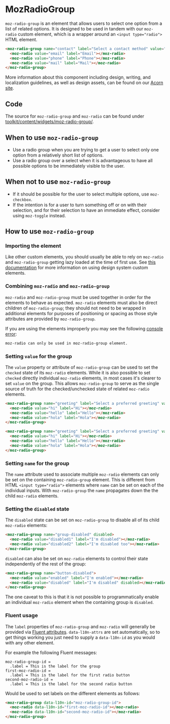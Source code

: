 # MozRadioGroup

`moz-radio-group` is an element that allows users to select one option from a list of related options. It is designed to be used in tandem with our `moz-radio` custom element, which is a wrapper around an `<input type="radio">` HTML element.

```html story
<moz-radio-group name="contact" label="Select a contact method" value="email">
  <moz-radio value="email" label="Email"></moz-radio>
  <moz-radio value="phone" label="Phone"></moz-radio>
  <moz-radio value="mail" label="Mail"></moz-radio>
</moz-radio-group>
```

More information about this component including design, writing, and localization guidelines, as well as design assets, can be found on our [Acorn site](https://acorn.firefox.com/latest/components/radio/desktop-A9fsJE6U).

## Code

The source for `moz-radio-group` and `moz-radio` can be found under [toolkit/content/widgets/moz-radio-group/](https://searchfox.org/mozilla-central/source/toolkit/content/widgets/moz-radio-group/).

## When to use `moz-radio-group`

* Use a radio group when you are trying to get a user to select only one option from a relatively short list of options.
* Use a radio group over a select when it is advantageous to have all possible options to be immediately visible to the user.

## When not to use `moz-radio-group`

* If it should be possible for the user to select multiple options, use `moz-checkbox`.
* If the intention is for a user to turn something off or on with their selection, and for their selection to have an immediate effect, consider using `moz-toggle` instead.

## How to use `moz-radio-group`

### Importing the element

Like other custom elements, you should usually be able to rely on `moz-radio` and `moz-radio-group` getting lazy loaded at the time of first use. See [this documentation](https://firefox-source-docs.mozilla.org/browser/components/storybook/docs/README.reusable-widgets.stories.html#using-new-design-system-components) for more information on using design system custom elements.

### Combining `moz-radio` and `moz-radio-group`

`moz-radio` and `moz-radio-group` must be used together in order for the elements to behave as expected. `moz-radio` elements must also be direct children of `moz-radio-group`; they should not need to be wrapped in additional elements for purposes of positioning or spacing as those style attributes are provided by `moz-radio-group`.

If you are using the elements improperly you may see the following [console error](https://searchfox.org/mozilla-central/rev/a215fbd85843a91fcd8fdc33aa9cd9a357403f35/toolkit/content/widgets/moz-radio-group/moz-radio-group.mjs#260):

```sh
moz-radio can only be used in moz-radio-group element.
```

### Setting `value` for the group

The `value` property or attribute of `moz-radio-group` can be used to set the `checked` state of its `moz-radio` elements. While it is also possible to set `checked` directly individual `moz-radio` elements, in most cases it's clearer to set `value` on the group. This allows `moz-radio-group` to serve as the single source of truth for the checked/unchecked state of related `moz-radio` elements.

```html
<moz-radio-group name="greeting" label="Select a preferred greeting" value="hola">
  <moz-radio value="hi" label="Hi"></moz-radio>
  <moz-radio value="hello" label="Hello"></moz-radio>
  <moz-radio value="hola" label="Hola"></moz-radio>
</moz-radio-group>
```

```html story
<moz-radio-group name="greeting" label="Select a preferred greeting" value="hola">
  <moz-radio value="hi" label="Hi"></moz-radio>
  <moz-radio value="hello" label="Hello"></moz-radio>
  <moz-radio value="hola" label="Hola"></moz-radio>
</moz-radio-group>
```

### Setting `name` for the group

The `name` attribute used to associate multiple `moz-radio` elements can only be set on the containing `moz-radio-group` element. This is different from HTML `<input type="radio">` elements where `name` can be set on each of the individual inputs. With `moz-radio-group` the `name` propagates down the the child `moz-radio` elements.

### Setting the `disabled` state

The `disabled` state can be set on `moz-radio-group` to disable all of its child `moz-radio` elements:

```html
<moz-radio-group name="group-disabled" disabled>
  <moz-radio value="disabled1" label="I'm disabled"></moz-radio>
  <moz-radio value="disabled2" label="I'm disabled too"></moz-radio>
</moz-radio-group>
```

`disabled` can also be set on `moz-radio` elements to control their state independently of the rest of the group:

```html
<moz-radio-group name="button-disabled">
  <moz-radio value="enabled" label="I'm enabled"></moz-radio>
  <moz-radio value="disabled" label="I'm disabled" disabled></moz-radio>
</moz-radio-group>
```

The one caveat to this is that it is not possible to programmatically enable an individual `moz-radio` element when the containing group is `disabled`.

### Fluent usage

The `label` properties of `moz-radio-group` and `moz-radio` will generally be provided via [Fluent attributes](https://mozilla-l10n.github.io/localizer-documentation/tools/fluent/basic_syntax.html#attributes). `data-l10n-attrs` are set automatically, so to get things working you just need to supply a `data-l10n-id` as you would with any other element.

For example the following Fluent messages:

```
moz-radio-group-id =
  .label = This is the label for the group
first-moz-radio-id =
  .label = This is the label for the first radio button
second-moz-radio-id =
  .label = This is the label for the second radio button
```

Would be used to set labels on the different elements as follows:

```html
<moz-radio-group data-l10n-id="moz-radio-group-id">
  <moz-radio data-l10n-id="first-moz-radio-id"></moz-radio>
  <moz-radio data-l10n-id="second-moz-radio-id"></moz-radio>
</moz-radio-group>
```
